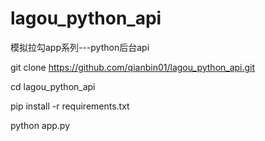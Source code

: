 # lagou_python_api
模拟拉勾app系列---python后台api

git clone https://github.com/qianbin01/lagou_python_api.git

cd lagou_python_api

pip install -r requirements.txt

python app.py



